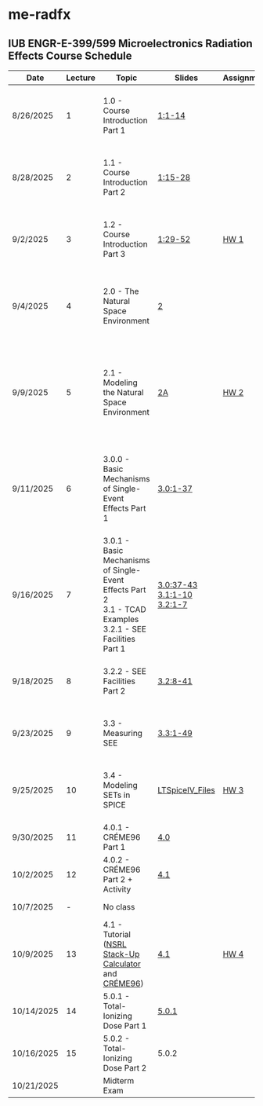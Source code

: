 # me-radfx
## IUB ENGR-E-399/599 Microelectronics Radiation Effects Course Schedule

|Date|Lecture|Topic|Slides|Assignments|Reading|Due|Video Link|
|---|---|---|---|---|---|---|---|
|8/26/2025|1|1.0 - Course Introduction Part 1|[1:1-14](../Slides/01-Course_Introduction/01-Course_Introduction.pdf)||||[1.0 - ME RADFX Lecture 1: Course Introduction Part 1](https://iu.mediaspace.kaltura.com/media/t/1_62r6bi8z)|
|8/28/2025|2|1.1 - Course Introduction Part 2|[1:15-28](../Slides/01-Course_Introduction/01-Course_Introduction.pdf)||||[1.1 - ME RADFX Lecture 2: Course Introduction Part 2](https://iu.mediaspace.kaltura.com/media/t/1_ypdppb1t)|
|9/2/2025|3|1.2 - Course Introduction Part 3|[1:29-52](../Slides/01-Course_Introduction/01-Course_Introduction.pdf)|[HW 1](../HW/HW_01.md)|||[1.2 - ME RADFX Lecture 3: Course Introduction Part 3](https://iu.mediaspace.kaltura.com/media/t/1_n089qlgc)|
|9/4/2025|4|2.0 - The Natural Space Environment|[2](../Slides/02-Natural_Space_Environment/02-Natural_Space_Radiation_Environment.pdf)||[TI Handbook](../Reference_Material/radeffects_handbook_TI.pdf): Chp. 1, pg. 4-24|[HW 1](../HW/HW_01.md)|[2.0 - ME RADFX Lecture 4: The Natural Space Radiation Environment](https://iu.mediaspace.kaltura.com/media/t/1_6xkrbsat)|
|9/9/2025|5|2.1 - Modeling the Natural Space Environment|[2A](../Slides/02-Natural_Space_Environment/02A-Natural_Space_Radiation_Environment_Activity.pdf)|[HW 2](../HW/HW_02.md)|[NSREC 2018 Short Course Part I](./NSREC_SC_Y2018.pdf)<br /><br />[SPENVIS](https://www.spenvis.oma.be/intro.php)|Quiz 1|[2.1 - ME RADFX Lecture 5: Modeling the Natural Space Radiation Environment Using SPENVIS](https://iu.mediaspace.kaltura.com/media/t/1_qhr69qxk)|
|9/11/2025|6|3.0.0 - Basic Mechanisms of Single-Event Effects Part 1|[3.0:1-37](../Slides/03-Single-Event-Effects/03.0-SEE_General_Principles.pdf)||[TI Handbook](../Reference_Material/radeffects_handbook_TI.pdf): Chp. 2, pg. 25-37 |[HW 2](../HW/HW_02.md)|[3.0 - ME RADFX Lecture 6: SEE Part 1 (Background, Charge Generation, Charge Collection)](https://iu.mediaspace.kaltura.com/media/t/1_0rnl6ii7)|
|9/16/2025|7|3.0.1 - Basic Mechanisms of Single-Event Effects Part 2<br />3.1 - TCAD Examples<br />3.2.1 - SEE Facilities Part 1|[3.0:37-43](../Slides/03-Single-Event-Effects/03.0-SEE_General_Principles.pdf)<br />[3.1:1-10](../Slides/03-Single-Event-Effects/03.1-SEE_TCAD_Modeling_Examples.pdf)<br />[3.2:1-7](../Slides/03-Single-Event-Effects/03.2-SEE_Facilities.pdf)||[TI Handbook](../Reference_Material/radeffects_handbook_TI.pdf): Chp. 4, pg. 47-57||[3.1/2 - ME RADFX Lecture 7: SEE Part 2, TCAD Modeling Examples, SEE Facilities Part 1](https://iu.mediaspace.kaltura.com/media/t/1_u066x2tb)|
|9/18/2025|8|3.2.2 - SEE Facilities Part 2|[3.2:8-41](../Slides/03-Single-Event-Effects/03.2-SEE_Facilities.pdf)||||[3.2 - ME RADFX Lecture 8: SEE Facilities Part 2](https://iu.mediaspace.kaltura.com/media/t/1_kf14lkme)|
|9/23/2025|9|3.3 - Measuring SEE|[3.3:1-49](../Slides/03-Single-Event-Effects/03.3-Measuring_SEE.pdf)||[TI Handbook](../Reference_Material/radeffects_handbook_TI.pdf): Chp. 7, pg. 95-100 ||[3.3.1 - ME RADFX Lecture 9: Measuring SEE](https://iu.mediaspace.kaltura.com/media/t/1_5zt2mewk)|
|9/25/2025|10|3.4 - Modeling SETs in SPICE|[LTSpiceIV_Files](../HW/HW03_supporting_material/)|[HW 3](../HW/HW03-SEE.pdf)|[NSREC 1993 Short Course Part III](./NSREC_SC_Y1993.pdf)||[3.3.1 - ME RADFX Lecture 10: Modeling SETs in SPICE](https://iu.mediaspace.kaltura.com/media/t/1_rbwsixis)|
|9/30/2025|11|4.0.1 - CRÉME96 Part 1|[4.0](../Slides/04-CREME96/04.0-CREME96.pdf)||[CRÉME96](https://creme.isde.vanderbilt.edu/)||[4.0.1 - CREME96](https://iu.mediaspace.kaltura.com/media/t/1_mnu3lezm)|
|10/2/2025|12|4.0.2 - CRÉME96 Part 2 + Activity|[4.1](../Slides/04-CREME96/04.1-CREME96_Activity.pdf)|||Quiz 2|[4.0.2 - CREME96](https://iu.mediaspace.kaltura.com/media/t/1_hvgwf7cm)|
|10/7/2025|-|No class||||[HW 3](../HW/HW03-SEE.pdf)||
|10/9/2025|13|4.1 - Tutorial ([NSRL Stack-Up Calculator](https://www.bnl.gov/nsrl/stackup/) and [CRÉME96](https://creme.isde.vanderbilt.edu/))|[4.1](../Slides/04-CREME96/04.1-CREME96_Activity.pdf)|[HW 4](../HW/HW_04.md)|[NSRL Stack-Up Calculator](https://www.bnl.gov/nsrl/stackup/)||[4.1 - Tutorial: NSRL Stack-Up and CRÉME96](https://iu.mediaspace.kaltura.com/media/t/1_ys0mx18h)|
|10/14/2025|14|5.0.1 - Total-Ionizing Dose Part 1|[5.0.1](../Slides/05-TID/5.0-TID.pdf)|||Quiz 3||
|10/16/2025|15|5.0.2 - Total-Ionizing Dose Part 2|5.0.2|||[HW 4](../HW/HW_04.md)||
|10/21/2025||Midterm Exam||||||
